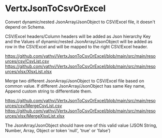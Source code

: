 # VertxJsonToCsvOrExcel
Convert dynamic/nested JsonArray/JsonObject to CSV/Excel file, it doesn't depend on Schema.

CSV/Excel headers/Column headers will be added as Json hierarchy Key and the Values of dynamic/nested JsonArray/JsonObject will be added as row in the CSV/Excel and will be mapped to the right CSV/Excel header.

https://github.com/yathvi/VertxJsonToCsvOrExcel/blob/main/src/main/resources/csv/CsvList.csv
https://github.com/yathvi/VertxJsonToCsvOrExcel/blob/main/src/main/resources/xlsx/XlsxList.xlsx

Merge two different JsonArray/JsonObject to CSV/Excel file based on common value.
If different JsonArray/JsonObject has same Key name, Append custom string to differentiate them.

https://github.com/yathvi/VertxJsonToCsvOrExcel/blob/main/src/main/resources/csv/MergeCsvList.csv
https://github.com/yathvi/VertxJsonToCsvOrExcel/blob/main/src/main/resources/xlsx/MergeXlsxList.xlsx

The JsonArray/JsonObject should have one of this valid value (JSON String, Number, Array, Object or token 'null', 'true' or 'false')
